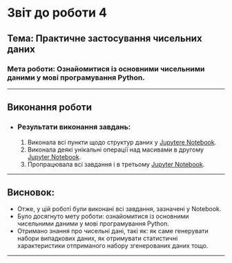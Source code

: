 # Звіт до роботи 4
## Тема: Практичне застосування чисельних даних  
### Мета роботи: Ознайомитися із основними чисельними даними у мові програмування Python.

---

## Виконання роботи

* ### Результати виконання завдань:
    1. Виконала всі пункти щодо структур даних у [Jupytere Notebook](./2_numpy_types.ipynb). 
    1. Виконала деякі унікальні операції над масивами в другому [Jupyter Notebook](./3_numpy_operations.ipynb).
    1. Пропрацювала всі завдання і в третьому [Jupyter Notebook](./4_numpy_statistic.ipynb).

---

## Висновок:

- Отже, у цій роботі були виконані всі завдання, зазначені у Notebook.
- Було досягнуто мету роботи: ознайомитися із основними чисельними даними у мові програмування Python.
- Отримано знання про чисельні дані, такі як: як саме генерувати набори випадкових даних, як отримувати статистичні характеристики отприманого набору згенерованих даних тощо.

---